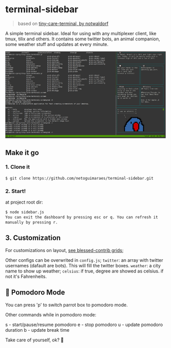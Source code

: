 # terminal-sidebar

> based on [tiny-care-terminal, by notwaldorf](https://github.com/notwaldorf/tiny-care-terminal/)

A simple terminal sidebar. Ideal for using with any multiplexer client, like tmux, tilix and others. It contains some twitter bots, an animal companion, some weather stuff and updates at every minute.

<img width="1000" alt="tiny terminal care screenshot" src="https://raw.githubusercontent.com/netoguimaraes/terminal-sidebar/no-git-stuff/terminal-sidebar.png">

## Make it go

### 1. Clone it

```
$ git clone https://github.com/netoguimaraes/terminal-sidebar.git
```

### 2. Start!

at project root dir:
```
$ node sidebar.js
You can exit the dashboard by pressing esc or q. You can refresh it manually by pressing r.
```
## 3. Customization

For customizations on layout, [see blessed-contrib grids](https://github.com/yaronn/blessed-contrib#grid);

Other configs can be overwrited in ```config.js```;
`twitter`: an array with twitter usernames (dafault are bots). This will fill the twitter boxes.
`weather`: a city name to show up weather;
`celsius`: if true, degree are showed as celsius. if not it's Fahrenheits.

## :tomato: Pomodoro Mode

You can press 'p' to switch parrot box to pomodoro mode.

Other commands while in pomodoro mode:

 s - start/pause/resume pomodoro
 e - stop pomodoro
 u - update pomodoro duration
 b - update break time

Take care of yourself, ok? :sparkling_heart:

